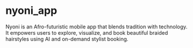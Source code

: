 # nyoni_app
Nyoni is an Afro-futuristic mobile app that blends tradition with technology. It empowers users to explore, visualize, and book beautiful braided hairstyles using AI and on-demand stylist booking.
